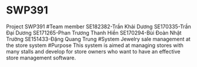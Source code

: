 # SWP391
Project SWP391
#Team member
SE182382-Trần Khải Dương
SE170335-Trần Đại Dương
SE171265-Phan Trương Thanh Hiền
SE170294-Bùi Đoàn Nhật Trường
SE151433-Đặng Quang Trung
#System
Jewelry sale management at the store system
#Purpose
This system is aimed at managing stores with many stalls and develop for store owners who want to have an effective store management software.
